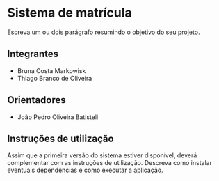 # Sistema de matrícula
Escreva um ou dois parágrafo resumindo o objetivo do seu projeto.

## Integrantes
* Bruna Costa Markowisk
* Thiago Branco de Oliveira


## Orientadores
* João Pedro Oliveira Batisteli

## Instruções de utilização
Assim que a primeira versão do sistema estiver disponível, deverá complementar com as instruções de utilização. Descreva como instalar eventuais dependências e como executar a aplicação.
